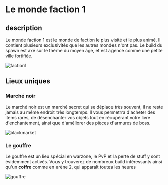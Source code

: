 # Le monde faction 1

## description
Le monde faction 1 est le monde de faction le plus visité et le plus animé. Il contient plusieurs exclusivités que les autres mondes n'ont pas. Le build du spawn est axé sur le thème du moyen âge, et est agencé comme une petite ville fortifiée.

![faction1](https://raw.githubusercontent.com/HisteriaMC/histeria-wiki/main/.assets/boss/faction1.png)

## Lieux uniques

### Marché noir
Le marché noir est un marché secret qui se déplace très souvent, il ne reste jamais au même endroit très longtemps. Il vous permetrra d'acheter des items rares, de désenchanter vos objets tout en récupérant votre livre d'enchantement, ainsi que d'améliorer des pièces d'armures de boss.

![blackmarket](https://raw.githubusercontent.com/HisteriaMC/histeria-wiki/main/.assets/boss/blackmarket.png)

### Le gouffre
Le gouffre est un lieu spécial en warzone, le PvP et la perte de stuff y sont évidemment activés. Vous y trouverez de nombreux build intéressants ainsi qu'un __coffre__ comme en arène 2, qui apparaît toutes les heures

![gouffre](https://raw.githubusercontent.com/HisteriaMC/histeria-wiki/main/.assets/boss/gouffre.png)
